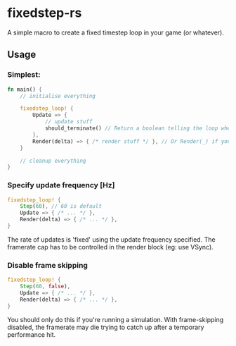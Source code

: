 fixedstep-rs
============
A simple macro to create a fixed timestep loop in your game (or whatever).

## Usage

### Simplest:
```rust
fn main() {
    // initialise everything

    fixedstep_loop! {
        Update => {
            // update stuff
            should_terminate() // Return a boolean telling the loop whether to terminate or not.
        },
        Render(delta) => { /* render stuff */ }, // Or Render(_) if you don't need the delta
    }

    // cleanup everything
}
```

### Specify update frequency [Hz]
```rust
fixedstep_loop! {
    Step(60), // 60 is default
    Update => { /* ... */ },
    Render(delta) => { /* ... */ },
}
```
The rate of updates is 'fixed' using the update frequency specified.
The framerate cap has to be controlled in the render block (eg: use VSync).

### Disable frame skipping
```rust
fixedstep_loop! {
    Step(60, false),
    Update => { /* ... */ },
    Render(delta) => { /* ... */ },
}
```
You should only do this if you're running a simulation. With frame-skipping disabled, the framerate may die trying to catch up after a temporary performance hit.
